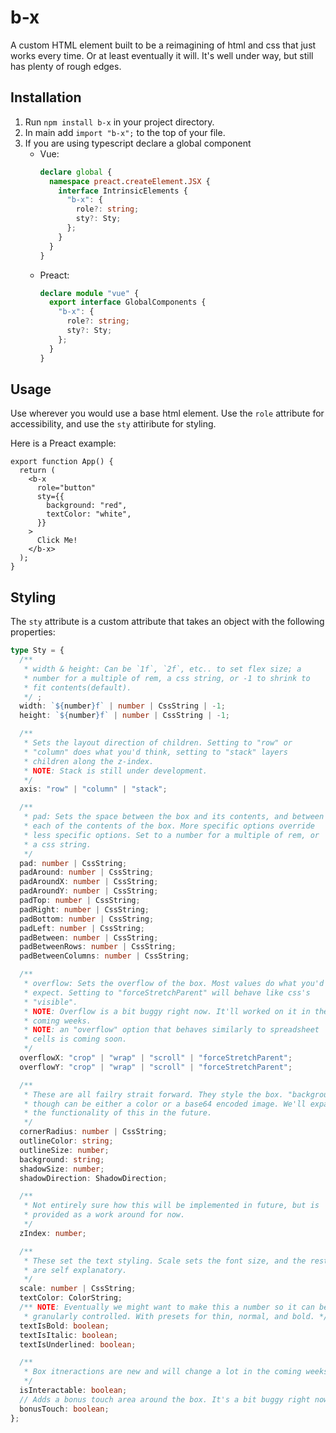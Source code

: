 # b-x

A custom HTML element built to be a reimagining of html and css that just works every time. Or at least eventually it will. It's well under way, but still has plenty of rough edges.

## Installation

1. Run `npm install b-x` in your project directory.
2. In main add `import "b-x";` to the top of your file.
3. If you are using typescript declare a global component
   - Vue:
     ```ts
     declare global {
       namespace preact.createElement.JSX {
         interface IntrinsicElements {
           "b-x": {
             role?: string;
             sty?: Sty;
           };
         }
       }
     }
     ```
   - Preact:
     ```ts
     declare module "vue" {
       export interface GlobalComponents {
         "b-x": {
           role?: string;
           sty?: Sty;
         };
       }
     }
     ```

## Usage

Use wherever you would use a base html element. Use the `role` attribute for accessibility, and use the `sty` attiribute for styling.

Here is a Preact example:

```tsx
export function App() {
  return (
    <b-x
      role="button"
      sty={{
        background: "red",
        textColor: "white",
      }}
    >
      Click Me!
    </b-x>
  );
}
```

## Styling

The `sty` attribute is a custom attribute that takes an object with the following properties:

```ts
type Sty = {
  /**
   * width & height: Can be `1f`, `2f`, etc.. to set flex size; a
   * number for a multiple of rem, a css string, or -1 to shrink to
   * fit contents(default).
   */ ;
  width: `${number}f` | number | CssString | -1;
  height: `${number}f` | number | CssString | -1;

  /**
   * Sets the layout direction of children. Setting to "row" or
   * "column" does what you'd think, setting to "stack" layers
   * children along the z-index.
   * NOTE: Stack is still under development.
   */
  axis: "row" | "column" | "stack";

  /**
   * pad: Sets the space between the box and its contents, and between
   * each of the contents of the box. More specific options override
   * less specific options. Set to a number for a multiple of rem, or
   * a css string.
   */
  pad: number | CssString;
  padAround: number | CssString;
  padAroundX: number | CssString;
  padAroundY: number | CssString;
  padTop: number | CssString;
  padRight: number | CssString;
  padBottom: number | CssString;
  padLeft: number | CssString;
  padBetween: number | CssString;
  padBetweenRows: number | CssString;
  padBetweenColumns: number | CssString;

  /**
   * overflow: Sets the overflow of the box. Most values do what you'd
   * expect. Setting to "forceStretchParent" will behave like css's
   * "visible".
   * NOTE: Overflow is a bit buggy right now. It'll worked on it in the
   * coming weeks.
   * NOTE: an "overflow" option that behaves similarly to spreadsheet
   * cells is coming soon.
   */
  overflowX: "crop" | "wrap" | "scroll" | "forceStretchParent";
  overflowY: "crop" | "wrap" | "scroll" | "forceStretchParent";

  /**
   * These are all failry strait forward. They style the box. "background"
   * though can be either a color or a base64 encoded image. We'll expand
   * the functionality of this in the future.
   */
  cornerRadius: number | CssString;
  outlineColor: string;
  outlineSize: number;
  background: string;
  shadowSize: number;
  shadowDirection: ShadowDirection;

  /**
   * Not entirely sure how this will be implemented in future, but is
   * provided as a work around for now.
   */
  zIndex: number;

  /**
   * These set the text styling. Scale sets the font size, and the rest
   * are self explanatory.
   */
  scale: number | CssString;
  textColor: ColorString;
  /** NOTE: Eventually we might want to make this a number so it can be
   * granularly controlled. With presets for thin, normal, and bold. */
  textIsBold: boolean;
  textIsItalic: boolean;
  textIsUnderlined: boolean;

  /**
   * Box itneractions are new and will change a lot in the coming weeks.
   */
  isInteractable: boolean;
  // Adds a bonus touch area around the box. It's a bit buggy right now.
  bonusTouch: boolean;
};
```

